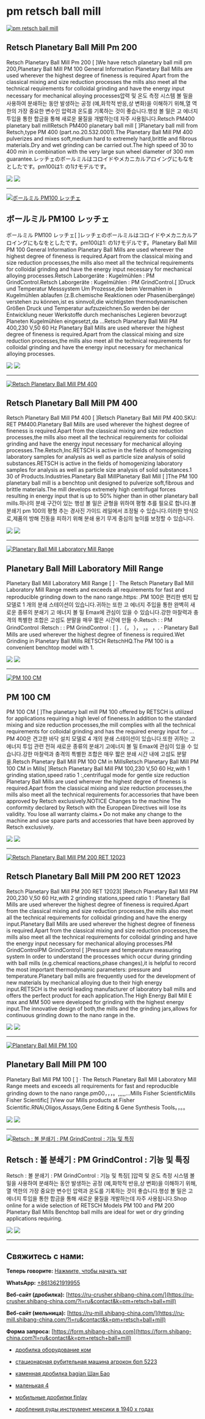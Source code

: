 # pm retsch ball mill

<a href="https://swt.shibang-china.com/?l=ru&img&k=pm+retsch+ball+mill" target="_blank">![pm retsch ball mill](http://static.shibang-china.com/all-800x300/361.jpg)</a>

## Retsch Planetary Ball Mill Pm 200
Retsch Planetary Ball Mill Pm 200 [ ]We have retsch planetary ball mill pm 200,Planetary Ball Mill PM 100 General Information Planetary Ball Mills are used wherever the highest degree of fineness is required Apart from the classical mixing and size reduction processes the mills also meet all the technical requirements for colloidal grinding and have the energy input necessary for mechanical alloying processes압력 및 온도 측정 시스템 볼 밀을 사용하여 분쇄하는 동안 발생하는 공정 (예,화학적 반응,상 변화)을 이해하기 위해,열 역한의 가장 중요한 변수인 압력과 온도를 기록하는 것이 좋습니다.행성 볼 밀은 고 에너지 투입을 통한 합금을 통해 새로운 물질을 개발하는데 자주 사용됩니다.Retsch PM400 planetary ball millRetsch PM400 planetary ball mill [ ]Planetary ball mill from Retsch,type PM 400 (part.no.20.532.0001).The Planetary Ball Mill PM 400 pulverizes and mixes soft,medium hard to extremely hard,brittle and fibrous materials.Dry and wet grinding can be carried out.The high speed of 30 to 400 min in combination with the very large sun wheel diameter of 300 mm guarantee.レッチェのボールミルはコロイドやメカニカルアロイングにもなをとしたです。pm100は1: の1けモデルです。


<a href="https://whatsapp.shibangsoft.com/WhatsApp.php" target="_blank" title="WhatsApp">![](http://static.shibang-china.com/icon/whatsapp.png)</a> <a href="https://swt.shibang-china.com/?l=ru&icon&k=pm+retsch+ball+mill" target="_blank">![](http://static.shibang-china.com/icon/chat-ru.png)</a>

---

<a href="https://swt.shibang-china.com/?l=ru&img&k=pm+retsch+ball+mill" target="_blank">![ボールミル PM100 レッチェ](http://static.shibang-china.com/all-800x300/161.jpg)</a>

## ボールミル PM100 レッチェ
ボールミル PM100 レッチェ[ ]レッチェのボールミルはコロイドやメカニカルアロイングにもなをとしたです。pm100は1: の1けモデルです。Planetary Ball Mill PM 100 General Information Planetary Ball Mills are used wherever the highest degree of fineness is required.Apart from the classical mixing and size reduction processes,the mills also meet all the technical requirements for colloidal grinding and have the energy input necessary for mechanical alloying processes.Retsch Laborger&#228;te : Kugelm&#252;hlen : PM GrindControl.Retsch Laborger&#228;te : Kugelm&#252;hlen : PM GrindControl.[ ]Druck und Temperatur Messsystem Um Prozesse,die beim Vermahlen in Kugelm&#252;hlen ablaufen (z.B.chemische Reaktionen oder Phasen&#252;berg&#228;nge) verstehen zu k&#246;nnen,ist es sinnvoll,die wichtigsten thermodynamischen Gr&#246;&#223;en Druck und Temperatur aufzuzeichnen.So werden bei der Entwicklung neuer Werkstoffe durch mechanisches Legieren bevorzugt Planeten Kugelm&#252;hlen eingesetzt,da …Retsch Planetary Ball Mill PM 400,230 V,50 60 Hz Planetary Ball Mills are used wherever the highest degree of fineness is required.Apart from the classical mixing and size reduction processes,the mills also meet all the technical requirements for colloidal grinding and have the energy input necessary for mechanical alloying processes.


<a href="https://whatsapp.shibangsoft.com/WhatsApp.php" target="_blank" title="WhatsApp">![](http://static.shibang-china.com/icon/whatsapp.png)</a> <a href="https://swt.shibang-china.com/?l=ru&icon&k=pm+retsch+ball+mill" target="_blank">![](http://static.shibang-china.com/icon/chat-ru.png)</a>

---

<a href="https://swt.shibang-china.com/?l=ru&img&k=pm+retsch+ball+mill" target="_blank">![Retsch Planetary Ball Mill PM 400](http://static.shibang-china.com/all-800x300/700.jpg)</a>

## Retsch Planetary Ball Mill PM 400
Retsch Planetary Ball Mill PM 400 [ ]Retsch Planetary Ball Mill PM 400.SKU: RET PM400.Planetary Ball Mills are used wherever the highest degree of fineness is required.Apart from the classical mixing and size reduction processes,the mills also meet all the technical requirements for colloidal grinding and have the energy input necessary for mechanical alloying processes.The.Retsch,Inc.RETSCH is active in the fields of homogenizing laboratory samples for analysis as well as particle size analysis of solid substances.RETSCH is active in the fields of homogenizing laboratory samples for analysis as well as particle size analysis of solid substances.1 30 of Products.Industries.Planetary Ball MillPlanetary Ball Mill [ ]The PM 100 planetary ball mill is a benchtop unit designed to pulverize soft,fibrous and brittle materials.The mill develops extremely high centrifugal forces resulting in energy input that is up to 50% higher than in other planetary ball mills.하나의 분쇄 구간이 있는 행성 볼 밀은 균형을 위하여 평형 추를 필요로 합니다.볼 분쇄기 pm 100의 평형 추는 경사진 가이드 레일에서 조정될 수 있습니다.이러한 방식으로,제품의 방해 진동을 피하기 위해 분쇄 용기 무게 중심의 높이를 보정할 수 있습니다.


<a href="https://whatsapp.shibangsoft.com/WhatsApp.php" target="_blank" title="WhatsApp">![](http://static.shibang-china.com/icon/whatsapp.png)</a> <a href="https://swt.shibang-china.com/?l=ru&icon&k=pm+retsch+ball+mill" target="_blank">![](http://static.shibang-china.com/icon/chat-ru.png)</a>

---

<a href="https://swt.shibang-china.com/?l=ru&img&k=pm+retsch+ball+mill" target="_blank">![Planetary Ball Mill Laboratory Mill Range](http://static.shibang-china.com/all-800x300/475.jpg)</a>

## Planetary Ball Mill Laboratory Mill Range
Planetary Ball Mill Laboratory Mill Range [ ]&nbsp;&#0183;&#32;The Retsch Planetary Ball Mill Laboratory Mill Range meets and exceeds all requirements for fast and reproducible grinding down to the nano range.https: .PM 100은 편리한 벤치 탑 모델로 1 개의 분쇄 스테이션이 있습니다.귀하는 또한 고 에너지 주입을 통한 완벽히 새로운 종류의 분쇄기 고 에너지 볼 밀 Emax에 관심이 있을 수 있습니다.강한 마찰력과 충격의 특별한 조합은 고섬도 분말을 매우 짧은 시간에 만들 수.Retsch : : PM GrindControl :Retsch : : PM GrindControl : [ ] .（， ）， ，。 ，.&nbsp;&#0183;&#32;Planetary Ball Mills are used wherever the highest degree of fineness is required.Wet Grinding in Planetary Ball Mills RETSCH RetschHQ.The PM 100 is a convenient benchtop model with 1.


<a href="https://whatsapp.shibangsoft.com/WhatsApp.php" target="_blank" title="WhatsApp">![](http://static.shibang-china.com/icon/whatsapp.png)</a> <a href="https://swt.shibang-china.com/?l=ru&icon&k=pm+retsch+ball+mill" target="_blank">![](http://static.shibang-china.com/icon/chat-ru.png)</a>

---

<a href="https://swt.shibang-china.com/?l=ru&img&k=pm+retsch+ball+mill" target="_blank">![PM 100 CM](http://static.shibang-china.com/all-800x300/391.jpg)</a>

## PM 100 CM
PM 100 CM [ ]The planetary ball mill PM 100 offered by RETSCH is utilized for applications requiring a high level of fineness.In addition to the standard mixing and size reduction processes,the mill complies with all the technical requirements for colloidal grinding and has the required energy input for …PM 400은 견고한 바닥 설치 모델로 4 개의 분쇄 스테이션이 있습니다.또한 귀하는 고 에너지 투입 관련 전혀 새로운 종류의 분쇄기 고에너지 볼 밀 Emax에 관심이 있을 수 있습니다.강한 마찰력과 충격의 특별한 조합은 매우 짧은 분쇄 시간 내에 고섬도 분말을.Retsch Planetary Ball Mill PM 100 CM in MillsRetsch Planetary Ball Mill PM 100 CM in Mills[ ]Retsch Planetary Ball Mill PM 100,230 V,50 60 Hz,with 1 grinding station,speed ratio 1 :,centrifugal mode for gentle size reduction Planetary Ball Mills are used wherever the highest degree of fineness is required.Apart from the classical mixing and size reduction processes,the mills also meet all the technical requirements for.accessories that have been approved by Retsch exclusively.NOTICE Changes to the machine The conformity declared by Retsch with the European Directives will lose its validity. You lose all warranty claims.• Do not make any change to the machine and use spare parts and accessories that have been approved by Retsch exclusively.


<a href="https://whatsapp.shibangsoft.com/WhatsApp.php" target="_blank" title="WhatsApp">![](http://static.shibang-china.com/icon/whatsapp.png)</a> <a href="https://swt.shibang-china.com/?l=ru&icon&k=pm+retsch+ball+mill" target="_blank">![](http://static.shibang-china.com/icon/chat-ru.png)</a>

---

<a href="https://swt.shibang-china.com/?l=ru&img&k=pm+retsch+ball+mill" target="_blank">![Retsch Planetary Ball Mill PM 200 RET 12023](http://static.shibang-china.com/all-800x300/223.jpg)</a>

## Retsch Planetary Ball Mill PM 200 RET 12023
Retsch Planetary Ball Mill PM 200 RET 12023[ ]Retsch Planetary Ball Mill PM 200,230 V,50 60 Hz,with 2 grinding stations,speed ratio 1 : Planetary Ball Mills are used wherever the highest degree of fineness is required.Apart from the classical mixing and size reduction processes,the mills also meet all the technical requirements for colloidal grinding and have the energy input.Planetary Ball Mills are used wherever the highest degree of fineness is required.Apart from the classical mixing and size reduction processes,the mills also meet all the technical requirements for colloidal grinding and have the energy input necessary for mechanical alloying processes.PM GrindControlPM GrindControl [ ]Pressure and temperature measuring system In order to understand the processes which occur during grinding with ball mills (e.g.chemical reactions,phase changes),it is helpful to record the most important thermodynamic parameters: pressure and temperature.Planetary ball mills are frequently used for the development of new materials by mechanical alloying due to their high energy input.RETSCH is the world leading manufacturer of laboratory ball mills and offers the perfect product for each application.The High Energy Ball Mill E max and MM 500 were developed for grinding with the highest energy input.The innovative design of both,the mills and the grinding jars,allows for continuous grinding down to the nano range in the.


<a href="https://whatsapp.shibangsoft.com/WhatsApp.php" target="_blank" title="WhatsApp">![](http://static.shibang-china.com/icon/whatsapp.png)</a> <a href="https://swt.shibang-china.com/?l=ru&icon&k=pm+retsch+ball+mill" target="_blank">![](http://static.shibang-china.com/icon/chat-ru.png)</a>

---

<a href="https://swt.shibang-china.com/?l=ru&img&k=pm+retsch+ball+mill" target="_blank">![Planetary Ball Mill PM 100](http://static.shibang-china.com/all-800x300/1333.jpg)</a>

## Planetary Ball Mill PM 100
Planetary Ball Mill PM 100 [ ]&nbsp;&#0183;&#32;The Retsch Planetary Ball Mill Laboratory Mill Range meets and exceeds all requirements for fast and reproducible grinding down to the nano range.pm00，，，。,,,,,…Mills Fisher ScientificMills Fisher Scientific[ ]View our Mills products at Fisher Scientific.RNAi,Oligos,Assays,Gene Editing &amp; Gene Synthesis Tools。，。。


<a href="https://whatsapp.shibangsoft.com/WhatsApp.php" target="_blank" title="WhatsApp">![](http://static.shibang-china.com/icon/whatsapp.png)</a> <a href="https://swt.shibang-china.com/?l=ru&icon&k=pm+retsch+ball+mill" target="_blank">![](http://static.shibang-china.com/icon/chat-ru.png)</a>

---

<a href="https://swt.shibang-china.com/?l=ru&img&k=pm+retsch+ball+mill" target="_blank">![Retsch : 볼 분쇄기 : PM GrindControl : 기능 및 특징](http://static.shibang-china.com/all-800x300/1404.jpg)</a>

## Retsch : 볼 분쇄기 : PM GrindControl : 기능 및 특징
Retsch : 볼 분쇄기 : PM GrindControl : 기능 및 특징[ ]압력 및 온도 측정 시스템 볼 밀을 사용하여 분쇄하는 동안 발생하는 공정 (예,화학적 반응,상 변화)을 이해하기 위해,열 역한의 가장 중요한 변수인 압력과 온도를 기록하는 것이 좋습니다.행성 볼 밀은 고 에너지 투입을 통한 합금을 통해 새로운 물질을 개발하는데 자주 사용됩니다.Shop online for a wide selection of RETSCH Models PM 100 and PM 200 Planetary Ball Mills Benchtop ball mills are ideal for wet or dry grinding applications requiring.

<a href="https://whatsapp.shibangsoft.com/WhatsApp.php" target="_blank" title="WhatsApp">![](http://static.shibang-china.com/icon/whatsapp.png)</a> <a href="https://swt.shibang-china.com/?l=ru&icon&k=pm+retsch+ball+mill" target="_blank">![](http://static.shibang-china.com/icon/chat-ru.png)</a>

---
## Свяжитесь с нами:

**Теперь говорите:** [Нажмите, чтобы начать чат](https://swt.shibang-china.com?l=ru&contact&k=pm+retsch+ball+mill)

**WhatsApp:**  [+8613621919955](https://whatsapp.shibangsoft.com/WhatsApp.php)

**Веб-сайт (дробилка):** [https://ru-crusher.shibang-china.com/](https://ru-crusher.shibang-china.com/?l=ru&contact&k=pm+retsch+ball+mill)

**Веб-сайт (мельница):** [https://ru-mill.shibang-china.com/](https://ru-mill.shibang-china.com/?l=ru&contact&k=pm+retsch+ball+mill)

**Форма запроса:** [https://form.shibang-china.com](https://form.shibang-china.com?l=ru&contact&k=pm+retsch+ball+mill)

* [дробилка оборудование ком](../106/%D0%B4%D1%80%D0%BE%D0%B1%D0%B8%D0%BB%D0%BA%D0%B0%20%D0%BE%D0%B1%D0%BE%D1%80%D1%83%D0%B4%D0%BE%D0%B2%D0%B0%D0%BD%D0%B8%D0%B5%20%D0%BA%D0%BE%D0%BC.md)

* [стационарная рубительная машина агрокон брп 5223](../111/%D1%81%D1%82%D0%B0%D1%86%D0%B8%D0%BE%D0%BD%D0%B0%D1%80%D0%BD%D0%B0%D1%8F%20%D1%80%D1%83%D0%B1%D0%B8%D1%82%D0%B5%D0%BB%D1%8C%D0%BD%D0%B0%D1%8F%20%D0%BC%D0%B0%D1%88%D0%B8%D0%BD%D0%B0%20%D0%B0%D0%B3%D1%80%D0%BE%D0%BA%D0%BE%D0%BD%20%D0%B1%D1%80%D0%BF%205223.md)

* [каменная дробилка bagian Шан Бао](../115/%D0%BA%D0%B0%D0%BC%D0%B5%D0%BD%D0%BD%D0%B0%D1%8F%20%D0%B4%D1%80%D0%BE%D0%B1%D0%B8%D0%BB%D0%BA%D0%B0%20bagian%20%D0%A8%D0%B0%D0%BD%20%D0%91%D0%B0%D0%BE.md)

* [маленькая 4](../120/%D0%BC%D0%B0%D0%BB%D0%B5%D0%BD%D1%8C%D0%BA%D0%B0%D1%8F%204.md)

* [мобильные дробилки finlay](../120/%D0%BC%D0%BE%D0%B1%D0%B8%D0%BB%D1%8C%D0%BD%D1%8B%D0%B5%20%D0%B4%D1%80%D0%BE%D0%B1%D0%B8%D0%BB%D0%BA%D0%B8%20finlay.md)

* [дробления руды инструмент мексики в 1940 х годах](../107/%D0%B4%D1%80%D0%BE%D0%B1%D0%BB%D0%B5%D0%BD%D0%B8%D1%8F%20%D1%80%D1%83%D0%B4%D1%8B%20%D0%B8%D0%BD%D1%81%D1%82%D1%80%D1%83%D0%BC%D0%B5%D0%BD%D1%82%20%D0%BC%D0%B5%D0%BA%D1%81%D0%B8%D0%BA%D0%B8%20%D0%B2%201940%20%D1%85%20%D0%B3%D0%BE%D0%B4%D0%B0%D1%85.md)